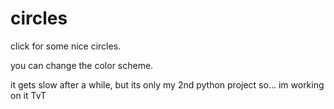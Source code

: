 # circles

click for some nice circles.


you can change the color scheme.


it gets slow after a while, but its only my 2nd python project so... im working on it TvT
